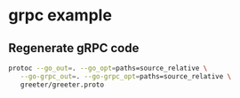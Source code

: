 # grpc example

## Regenerate gRPC code

```bash
protoc --go_out=. --go_opt=paths=source_relative \
   --go-grpc_out=. --go-grpc_opt=paths=source_relative \
   greeter/greeter.proto
```
